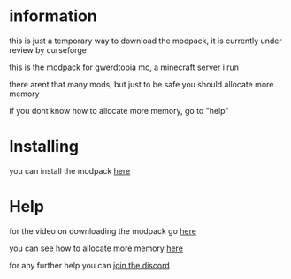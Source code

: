 # information
this is just a temporary way to download the modpack, it is currently under review by curseforge

this is the modpack for gwerdtopia mc, a minecraft server i run

there arent that many mods, but just to be safe you should allocate more memory 

if you dont know how to allocate more memory, go to "help"

# Installing
you can install the modpack [here](https://drive.google.com/file/d/1bqbPxDOv7TGOeYZu5nK8w9Cciq6ID24H/view?usp=share_link)

# Help

for the video on downloading the modpack go [here]()

you can see how to allocate more memory [here]() 

for any further help you can [join the discord](https://discord.gg/jD6tcGyRSG)

